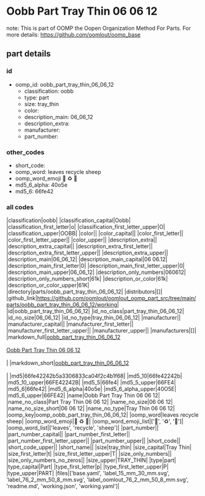 # Oobb Part Tray Thin 06 06 12  

note: This is part of OOMP the Oopen Organization Method For Parts. For more details: https://github.com/oomlout/oomp_base

##  part details





### id
* oomp_id: oobb_part_tray_thin_06_06_12
  * classification: oobb
  * type: part
  * size: tray_thin
  * color: 
  * description_main: 06_06_12
  * description_extra: 
  * manufacturer: 
  * part_number: 

### other_codes
* short_code: 
* oomp_word: leaves recycle sheep
* oomp_word_emoji :leaves: :recycle: :sheep:
* md5_6_alpha: 40o5e
* md5_6: 66fe42

### all codes 
|classification|oobb|
|classification_capital|Oobb|
|classification_first_letter|o|
|classification_first_letter_upper|O|
|classification_upper|OOBB|
|color||
|color_capital||
|color_first_letter||
|color_first_letter_upper||
|color_upper||
|description_extra||
|description_extra_capital||
|description_extra_first_letter||
|description_extra_first_letter_upper||
|description_extra_upper||
|description_main|06_06_12|
|description_main_capital|06 06.12|
|description_main_first_letter|0|
|description_main_first_letter_upper|0|
|description_main_upper|06_06_12|
|description_only_numbers|060612|
|description_only_numbers_short|61k|
|description_or_color|61k|
|description_or_color_upper|61K|
|directory|parts/oobb_part_tray_thin_06_06_12|
|distributors|[]|
|github_link|https://github.com/oomlout/oomlout_oomp_part_src/tree/main/parts/oobb_part_tray_thin_06_06_12/working|
|id|oobb_part_tray_thin_06_06_12|
|id_no_class|part_tray_thin_06_06_12|
|id_no_size|06_06_12|
|id_no_type|tray_thin_06_06_12|
|manufacturer||
|manufacturer_capital||
|manufacturer_first_letter||
|manufacturer_first_letter_upper||
|manufacturer_upper||
|manufacturers|[]|
|markdown_full|[oobb_part_tray_thin_06_06_12](https://github.com/oomlout/oomlout_oomp_part_src/tree/main/parts/oobb_part_tray_thin_06_06_12/working)<br>[](https://github.com/oomlout/oomlout_oomp_part_src/tree/main/parts/oobb_part_tray_thin_06_06_12/working)<br>[Oobb Part Tray Thin 06 06 12](https://github.com/oomlout/oomlout_oomp_part_src/tree/main/parts/oobb_part_tray_thin_06_06_12/working)<br><br>|
|markdown_short|[oobb_part_tray_thin_06_06_12](https://github.com/oomlout/oomlout_oomp_part_src/tree/main/parts/oobb_part_tray_thin_06_06_12/working)<br><br>|
|md5|66fe42242b5a3306833ca04f2c4b1f68|
|md5_10|66fe42242b|
|md5_10_upper|66FE42242B|
|md5_5|66fe4|
|md5_5_upper|66FE4|
|md5_6|66fe42|
|md5_6_alpha|40o5e|
|md5_6_alpha_upper|40O5E|
|md5_6_upper|66FE42|
|name|Oobb Part Tray Thin 06 06 12|
|name_no_class|Part Tray Thin 06 06 12|
|name_no_size|06 06 12|
|name_no_size_short|06 06 12|
|name_no_type|Tray Thin 06 06 12|
|oomp_key|oomp_oobb_part_tray_thin_06_06_12|
|oomp_word|leaves recycle sheep|
|oomp_word_emoji|:leaves: :recycle: :sheep:|
|oomp_word_emoji_list|[':leaves:', ':recycle:', ':sheep:']|
|oomp_word_list|['leaves', 'recycle', 'sheep']|
|part_number||
|part_number_capital||
|part_number_first_letter||
|part_number_first_letter_upper||
|part_number_upper||
|short_code||
|short_code_upper||
|short_name||
|size|tray_thin|
|size_capital|Tray Thin|
|size_first_letter|t|
|size_first_letter_upper|T|
|size_only_numbers||
|size_only_numbers_no_zeros||
|size_upper|TRAY_THIN|
|type|part|
|type_capital|Part|
|type_first_letter|p|
|type_first_letter_upper|P|
|type_upper|PART|
|files|['base.yaml', 'label_15_mm_30_mm.svg', 'label_76_2_mm_50_8_mm.svg', 'label_oomlout_76_2_mm_50_8_mm.svg', 'readme.md', 'working.json', 'working.yaml']|
